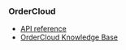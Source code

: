 ### OrderCloud

- [API reference](https://ordercloud.io/api-reference)
- [OrderCloud Knowledge Base](https://ordercloud.io/knowledge-base)